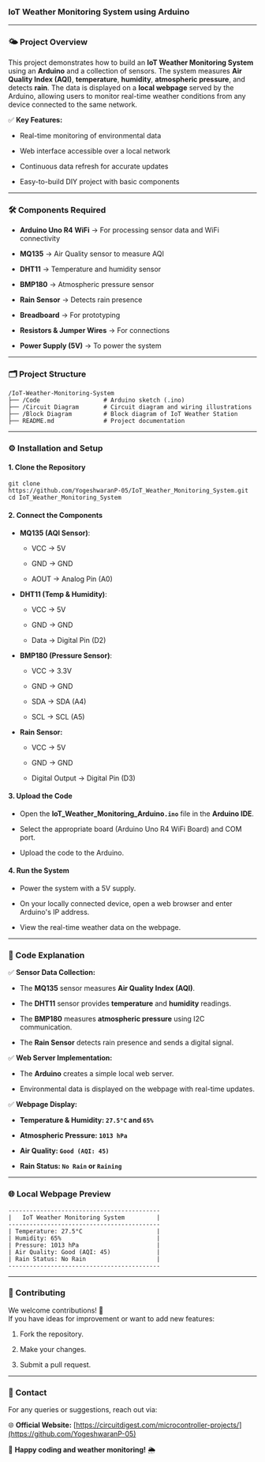 ### **IoT Weather Monitoring System using Arduino**

---

### **🌤️ Project Overview**

This project demonstrates how to build an **IoT Weather Monitoring System** using an **Arduino** and a collection of sensors. The system measures **Air Quality Index (AQI)**, **temperature**, **humidity**, **atmospheric pressure**, and detects **rain**. The data is displayed on a **local webpage** served by the Arduino, allowing users to monitor real-time weather conditions from any device connected to the same network.

✅ **Key Features:**

* Real-time monitoring of environmental data

* Web interface accessible over a local network

* Continuous data refresh for accurate updates

* Easy-to-build DIY project with basic components

---

### **🛠️ Components Required**

* **Arduino Uno R4 WiFi**  → For processing sensor data and WiFi connectivity

* **MQ135** → Air Quality sensor to measure AQI

* **DHT11** → Temperature and humidity sensor

* **BMP180** → Atmospheric pressure sensor

* **Rain Sensor** → Detects rain presence

* **Breadboard** → For prototyping

* **Resistors & Jumper Wires** → For connections

* **Power Supply (5V)** → To power the system

---

### **🗂️ Project Structure**

`/IoT-Weather-Monitoring-System`    
`├── /Code                  # Arduino sketch (.ino)`    
`├── /Circuit Diagram       # Circuit diagram and wiring illustrations`    
`├── /Block Diagram         # Block diagram of IoT Weather Station`  
`├── README.md              # Project documentation`  

---

### **⚙️ Installation and Setup**

#### **1\. Clone the Repository**

`git clone`   
`https://github.com/YogeshwaranP-05/IoT_Weather_Monitoring_System.git`   
`cd IoT_Weather_Monitoring_System`  

#### **2\. Connect the Components**

* **MQ135 (AQI Sensor)**:

  * VCC → 5V

  * GND → GND

  * AOUT → Analog Pin (A0)

* **DHT11 (Temp & Humidity)**:

  * VCC → 5V

  * GND → GND

  * Data → Digital Pin (D2)

* **BMP180 (Pressure Sensor)**:

  * VCC → 3.3V

  * GND → GND

  * SDA → SDA (A4)

  * SCL → SCL (A5)

* **Rain Sensor:**

  * VCC → 5V

  * GND → GND

  * Digital Output → Digital Pin (D3)

#### **3\. Upload the Code**

* Open the **IoT\_Weather\_Monitoring\_Arduino`.ino`** file in the **Arduino IDE**.

* Select the appropriate board (Arduino Uno R4 WiFi Board) and COM port.

* Upload the code to the Arduino.

#### **4\. Run the System**

* Power the system with a 5V supply.

* On your locally connected device, open a web browser and enter Arduino's IP address.

* View the real-time weather data on the webpage.

---

### **📝 Code Explanation**

✅ **Sensor Data Collection:**

* The **MQ135** sensor measures **Air Quality Index (AQI)**.

* The **DHT11** sensor provides **temperature** and **humidity** readings.

* The **BMP180** measures **atmospheric pressure** using I2C communication.

* The **Rain Sensor** detects rain presence and sends a digital signal.

✅ **Web Server Implementation:**

* The **Arduino** creates a simple local web server.

* Environmental data is displayed on the webpage with real-time updates.

✅ **Webpage Display:**

* **Temperature & Humidity: `27.5°C` and `65%`**

* **Atmospheric Pressure: `1013 hPa`**

* **Air Quality: `Good (AQI: 45)`**

* **Rain Status: `No Rain` or `Raining`**

---

### **🌐 Local Webpage Preview**

`-------------------------------------------`  
`|   IoT Weather Monitoring System         |`  
`-------------------------------------------`  
`| Temperature: 27.5°C                     |`  
`| Humidity: 65%                           |`  
`| Pressure: 1013 hPa                      |`  
`| Air Quality: Good (AQI: 45)             |`  
`| Rain Status: No Rain                    |`  
`-------------------------------------------`

---

### **🤝 Contributing**

We welcome contributions\! 🎯  
 If you have ideas for improvement or want to add new features:

1. Fork the repository.

2. Make your changes.

3. Submit a pull request.

---

### **📧 Contact**

For any queries or suggestions, reach out via:  

 🌐 **Official Website:** [https://circuitdigest.com/microcontroller-projects/](https://github.com/YogeshwaranP-05)

🚀 **Happy coding and weather monitoring\!** 🌦️

